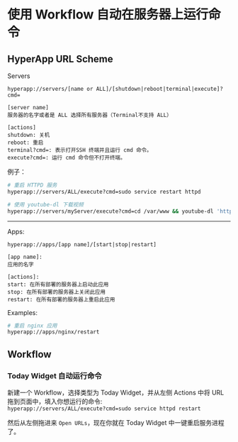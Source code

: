 # 使用 Workflow 自动在服务器上运行命令

## HyperApp URL Scheme

Servers

```
hyperapp://servers/[name or ALL]/[shutdown|reboot|terminal|execute]?cmd=

[server name] 
服务器的名字或者是 ALL 选择所有服务器（Terminal不支持 ALL）

[actions]
shutdown: 关机
reboot: 重启
terminal?cmd=: 表示打开SSH 终端并且运行 cmd 命令。
execute?cmd=: 运行 cmd 命令但不打开终端。
```

例子：

```sh
# 重启 HTTPD 服务
hyperapp://servers/ALL/execute?cmd=sudo service restart httpd

# 使用 youtube-dl 下载视频
hyperapp://servers/myServer/execute?cmd=cd /var/www && youtube-dl 'https://tumbr.com/xxxx'
```

---

Apps:

```
hyperapp://apps/[app name]/[start|stop|restart]

[app name]:
应用的名字

[actions]:
start: 在所有部署的服务器上启动此应用
stop: 在所有部署的服务器上关闭此应用
restart: 在所有部署的服务器上重启此应用
```

Examples:
```bash
# 重启 nginx 应用
hyperapp://apps/nginx/restart
```

## Workflow


### Today Widget 自动运行命令

新建一个 Workflow，选择类型为 Today Widget，并从左侧 Actions 中将 URL 拖到页面中，填入你想运行的命令:  
`hyperapp://servers/ALL/execute?cmd=sudo service httpd restart`

然后从左侧拖进来 `Open URLs`，现在你就在 Today Widget 中一键重启服务进程了。


<!--### 将网页作为参数运行命令

新建一个 Workflow，选择类型为 Action Extension。

在 `This workflow accepts` 中选择 `URLs`，在左侧拖动 `URL` 进来，并且填入:  
`hyperapp://servers/linode/execute?cmd=cd /var/www && youtube-dl `  
然后点击 `Variables` 选择 `Workflow Input`。-->




